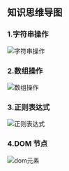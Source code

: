 ## 知识思维导图

### 1.字符串操作

![字符串操作](H:\biji\typora_imgs\字符串操作.png)

### 2.数组操作

![数组操作](H:\biji\typora_imgs\数组操作.png)

### 3.正则表达式

![正则表达式](H:\biji\typora_imgs\正则表达式.png)

### 4.DOM 节点

![dom元素](H:\biji\typora_imgs\dom元素.png)